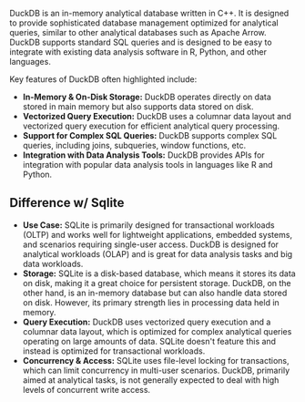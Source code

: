 
DuckDB is an in-memory analytical database written in C++. It is designed to provide sophisticated database management optimized for analytical queries, similar to other analytical databases such as Apache Arrow. DuckDB supports standard SQL queries and is designed to be easy to integrate with existing data analysis software in R, Python, and other languages.

Key features of DuckDB often highlighted include:

-   **In-Memory & On-Disk Storage:** DuckDB operates directly on data stored in main memory but also supports data stored on disk.
-   **Vectorized Query Execution:** DuckDB uses a columnar data layout and vectorized query execution for efficient analytical query processing.
-   **Support for Complex SQL Queries:** DuckDB supports complex SQL queries, including joins, subqueries, window functions, etc.
-   **Integration with Data Analysis Tools:** DuckDB provides APIs for integration with popular data analysis tools in languages like R and Python.

## Difference w/ Sqlite

-   **Use Case:** SQLite is primarily designed for transactional workloads (OLTP) and works well for lightweight applications, embedded systems, and scenarios requiring single-user access. DuckDB is designed for analytical workloads (OLAP) and is great for data analysis tasks and big data workloads.
-   **Storage:** SQLite is a disk-based database, which means it stores its data on disk, making it a great choice for persistent storage. DuckDB, on the other hand, is an in-memory database but can also handle data stored on disk. However, its primary strength lies in processing data held in memory.
-   **Query Execution:** DuckDB uses vectorized query execution and a columnar data layout, which is optimized for complex analytical queries operating on large amounts of data. SQLite doesn't feature this and instead is optimized for transactional workloads.
-   **Concurrency & Access:** SQLite uses file-level locking for transactions, which can limit concurrency in multi-user scenarios. DuckDB, primarily aimed at analytical tasks, is not generally expected to deal with high levels of concurrent write access.
